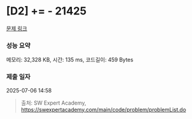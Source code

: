 # [D2] += - 21425 

[문제 링크](https://swexpertacademy.com/main/code/problem/problemDetail.do?contestProbId=AZD8K_UayDoDFAVs) 

### 성능 요약

메모리: 32,328 KB, 시간: 135 ms, 코드길이: 459 Bytes

### 제출 일자

2025-07-06 14:58



> 출처: SW Expert Academy, https://swexpertacademy.com/main/code/problem/problemList.do